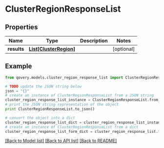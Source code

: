 # ClusterRegionResponseList


## Properties

Name | Type | Description | Notes
------------ | ------------- | ------------- | -------------
**results** | [**List[ClusterRegion]**](ClusterRegion.md) |  | [optional] 

## Example

```python
from qovery.models.cluster_region_response_list import ClusterRegionResponseList

# TODO update the JSON string below
json = "{}"
# create an instance of ClusterRegionResponseList from a JSON string
cluster_region_response_list_instance = ClusterRegionResponseList.from_json(json)
# print the JSON string representation of the object
print ClusterRegionResponseList.to_json()

# convert the object into a dict
cluster_region_response_list_dict = cluster_region_response_list_instance.to_dict()
# create an instance of ClusterRegionResponseList from a dict
cluster_region_response_list_form_dict = cluster_region_response_list.from_dict(cluster_region_response_list_dict)
```
[[Back to Model list]](../README.md#documentation-for-models) [[Back to API list]](../README.md#documentation-for-api-endpoints) [[Back to README]](../README.md)


